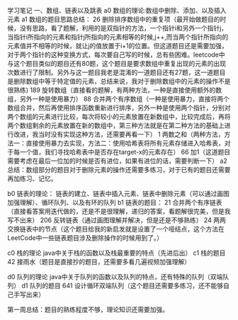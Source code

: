 学习笔记
一、数组、链表以及跳表
a0 数组的理论:数组中删除、添加、以及插入元素
a1 数组的题目思路总结：
26 删除排序数组中的重复项（最开始做题目的时候，没有思路，看了题解，利用的是双指针的方法，一个指针i和另外一个指针j，当指针i所指向的元素和指针j所指向的元素相等的时候,j++,而当两个指针所指向的元素值并不相等的时候，就让j的值放置于i+1的位置。但这道题目还是需要加强，对于两个指针的这种变换方式，每次要自己写的时候，总有些困难。leetcode中与这个题目类似的题目还有80题，这个题目是要求数组中重复出现的元素的出现次数进行了限制。另外与这一题目我老是混淆的一道题目还有27题，这一道题目是删除数组中等于特定值的元素，总结来说，我对于删除数组中的元素的操作不是很熟练)
189 旋转数组（直接看的题解，有两种方法，一种是直接使用额外的数组，另外一种是使用暴力）
88 合并两个有序数组（一种是使用暴力，直接将两个数组合并，然后再使用排序函数重新进行排序，另外一种是使用两个指针，分别对两个数组的元素进行比较，每次将较小的元素放置在新数组中，比较完成后，再将两个数组剩余的元素放置在新的数组中，第三种方法就是在第二种方法的基础上进行改进，我当时没有实现这种方法，还需要再看一下）
1 两数之和（两种方法，方法一：直接使用暴力去实现，方法二：使用哈希表将所有元素存储进入哈希表，对于每一个值，我们寻找哈希表中是否存在target-x的元素存在）
66 加1（这道题目需要考虑在最后一位加的时候是否有进位，如果有进位的话，需要判断一下）
a2 总结：数组部分的题目对于删除元素的操作还需要多练习，对于已有的题目还需要再加练习、记忆。

b0 链表的理论：
链表的建立、链表中插入元素、链表中删除元素（可以通过画图加强理解）、循环队列、以及有环的队列
b1 链表的题目：
21 合并两个有序链表（直接看答案用迭代做的，还是不是很理解，递归的答案，看题解很完美，但是我写不出来）
206 反转链表（通过画图理解并解决，但是还是不够熟练）
24 两两交换链表中的节点（这个题目给我的新启发就是设置了一个哑结点，这个方法在LeetCode中一些链表题目涉及删除操作的时候用到了。）

c0 栈的理论
java中关于栈的函数以及栈最重要的特点（先进后出）
c1 栈的题目
42 接雨水（题目是直接抄的题目，还需要多看几遍视频加强理解）

d0 队列的理论
java中关于队列的函数以及队列的特点，还有特殊的队列（双端队列）
d1 队列的题目
641 设计循环双端队列（这个题目还需要多练习，还不能够自己手写出来）

第一周总结：题目的熟练程度不够，理论知识还需要加强。
